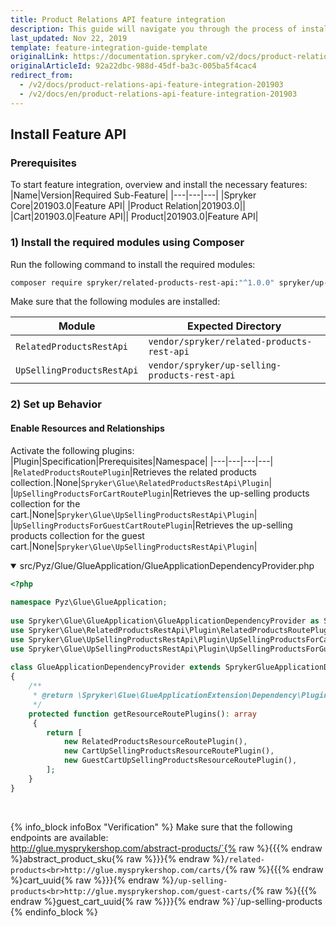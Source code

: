 ```yaml
---
title: Product Relations API feature integration
description: This guide will navigate you through the process of installing and configuring the Product Relations feature in Spryker OS.
last_updated: Nov 22, 2019
template: feature-integration-guide-template
originalLink: https://documentation.spryker.com/v2/docs/product-relations-api-feature-integration-201903
originalArticleId: 92a22dbc-988d-45df-ba3c-005ba5f4cac4
redirect_from:
  - /v2/docs/product-relations-api-feature-integration-201903
  - /v2/docs/en/product-relations-api-feature-integration-201903
---
```


## Install Feature API
### Prerequisites
To start feature integration, overview and install the necessary features:
|Name|Version|Required Sub-Feature|
|---|---|---|
|Spryker Core|201903.0|Feature API|
|Product Relation|201903.0||
|Cart|201903.0|Feature API||
Product|201903.0|Feature API|
### 1) Install the required modules using Composer
Run the following command to install the required modules:
```bash
composer require spryker/related-products-rest-api:"^1.0.0" spryker/up-selling-products-rest-api:"^1.0.1" --update-with-dependencies
```
<section contenteditable="false" class="warningBox"><div class="content">
    Make sure that the following modules are installed:
    
|Module|Expected Directory|
|---|---|
|`RelatedProductsRestApi`|`vendor/spryker/related-products-rest-api`|
|`UpSellingProductsRestApi`|`vendor/spryker/up-selling-products-rest-api`|
</div></section>

### 2) Set up Behavior
#### Enable Resources and Relationships
Activate the following plugins:
|Plugin|Specification|Prerequisites|Namespace|
|---|---|---|---|
|`RelatedProductsRoutePlugin`|Retrieves the related products collection.|None|`Spryker\Glue\RelatedProductsRestApi\Plugin`|
|`UpSellingProductsForCartRoutePlugin`|Retrieves the up-selling products collection for the cart.|None|`Spryker\Glue\UpSellingProductsRestApi\Plugin`|
|`UpSellingProductsForGuestCartRoutePlugin`|Retrieves the up-selling products collection for the guest cart.|None|`Spryker\Glue\UpSellingProductsRestApi\Plugin`|


<details open>
<summary markdown='span'>src/Pyz/Glue/GlueApplication/GlueApplicationDependencyProvider.php</summary>

```php
<?php
 
namespace Pyz\Glue\GlueApplication;
 
use Spryker\Glue\GlueApplication\GlueApplicationDependencyProvider as SprykerGlueApplicationDependencyProvider;
use Spryker\Glue\RelatedProductsRestApi\Plugin\RelatedProductsRoutePlugin
use Spryker\Glue\UpSellingProductsRestApi\Plugin\UpSellingProductsForCartRoutePlugin
use Spryker\Glue\UpSellingProductsRestApi\Plugin\UpSellingProductsForGuestCartRoutePlugin
 
class GlueApplicationDependencyProvider extends SprykerGlueApplicationDependencyProvider
{
    /**
     * @return \Spryker\Glue\GlueApplicationExtension\Dependency\Plugin\ResourceRoutePluginInterface[]
     */
    protected function getResourceRoutePlugins(): array
     {
        return [
            new RelatedProductsResourceRoutePlugin(),
            new CartUpSellingProductsResourceRoutePlugin(),
            new GuestCartUpSellingProductsResourceRoutePlugin(),
        ];
    }
}
```

<br>
</details>

{% info_block infoBox "Verification" %}
Make sure that the following endpoints are available:<br>http://glue.mysprykershop.com/abstract-products/`{% raw %}{{{% endraw %}abstract_product_sku{% raw %}}}{% endraw %}`/related-products<br>http://glue.mysprykershop.com/carts/`{% raw %}{{{% endraw %}cart_uuid{% raw %}}}{% endraw %}`/up-selling-products<br>http://glue.mysprykershop.com/guest-carts/`{% raw %}{{{% endraw %}guest_cart_uuid{% raw %}}}{% endraw %}`/up-selling-products
{% endinfo_block %}

<!-- Last review date: Mar 14, 2019* by  Volodymyr Volkov-->

